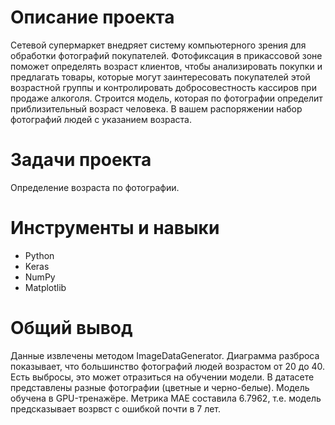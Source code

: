 
# Описание проекта
Сетевой супермаркет внедряет систему компьютерного зрения для обработки фотографий покупателей. Фотофиксация в прикассовой зоне поможет определять возраст клиентов, чтобы анализировать покупки и предлагать товары, которые могут заинтересовать покупателей этой возрастной группы и контролировать добросовестность кассиров при продаже алкоголя. Строится модель, которая по фотографии определит приблизительный возраст человека. В вашем распоряжении набор фотографий людей с указанием возраста.

# Задачи проекта
Определение возраста по фотографии.

# Инструменты и навыки
- Python
- Keras
- NumPy
- Matplotlib
  
# Общий вывод
Данные извлечены методом ImageDataGenerator.
Диаграмма разброса показывает, что большинство фотографий людей возрастом от 20 до 40. Есть выбросы, это может отразиться на обучении модели.
В датасете представлены разные фотографии (цветные и черно-белые).
Модель обучена в GPU-тренажёре. Метрика МАЕ составила 6.7962, т.е. модель предсказывает возрвст с ошибкой почти в 7 лет.
